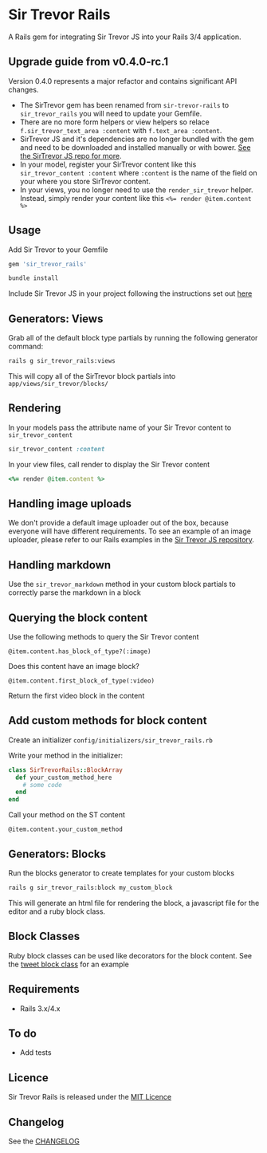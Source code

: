 # Sir Trevor Rails

A Rails gem for integrating Sir Trevor JS into your Rails 3/4 application.

## Upgrade guide from v0.4.0-rc.1

Version 0.4.0 represents a major refactor and contains significant API changes.

* The SirTrevor gem has been renamed from ``sir-trevor-rails`` to ``sir_trevor_rails`` you will need to update your Gemfile.
* There are no more form helpers or view helpers so relace ``f.sir_trevor_text_area :content`` with ``f.text_area :content``.
* SirTrevor JS and it's dependencies are no longer bundled with the gem and need to be downloaded and installed manually or with bower. [See the SirTrevor JS repo for more](https://github.com/madebymany/sir-trevor-js#plain-js).
* In your model, register your SirTrevor content like this ``sir_trevor_content :content`` where ``:content`` is the name of the field on your where you store SirTrevor content.
* In your views, you no longer need to use the ``render_sir_trevor`` helper. Instead, simply render your content like this ``<%= render @item.content %>``

## Usage

Add Sir Trevor to your Gemfile

```ruby
gem 'sir_trevor_rails'
```

```bash
bundle install
```

Include Sir Trevor JS in your project following the instructions set out [here](http://madebymany.github.io/sir-trevor-js/docs.html)

## Generators: Views

Grab all of the default block type partials by running the following generator command:

```bash
rails g sir_trevor_rails:views
```

This will copy all of the SirTrevor block partials into `app/views/sir_trevor/blocks/`

## Rendering

In your models pass the attribute name of your Sir Trevor content to `sir_trevor_content`

```ruby
sir_trevor_content :content
```

In your view files, call render to display the Sir Trevor content

```ruby
<%= render @item.content %>
```

## Handling image uploads

We don't provide a default image uploader out of the box, because everyone will have different requirements. To see an example of an image uploader, please refer to our Rails examples in the [Sir Trevor JS repository](https://github.com/madebymany/sir-trevor-js/tree/master/examples/rails/image-uploader).

## Handling markdown

Use the ``sir_trevor_markdown`` method in your custom block partials to correctly parse the markdown in a block

## Querying the block content

Use the following methods to query the Sir Trevor content

``@item.content.has_block_of_type?(:image)``

Does this content have an image block?

``@item.content.first_block_of_type(:video)``

Return the first video block in the content

## Add custom methods for block content

Create an initializer ``config/initializers/sir_trevor_rails.rb``

Write your method in the initializer:

```ruby
class SirTrevorRails::BlockArray
  def your_custom_method_here
    # some code
  end
end
```

Call your method on the ST content

``@item.content.your_custom_method``

## Generators: Blocks

Run the blocks generator to create templates for your custom blocks

```bash
rails g sir_trevor_rails:block my_custom_block
```

This will generate an html file for rendering the block, a javascript file for the editor and a ruby block class.

## Block Classes

Ruby block classes can be used like decorators for the block content. See the [tweet block class](https://github.com/madebymany/sir-trevor-rails/blob/redesign-gem/lib/sir_trevor_rails/blocks/tweet_block.rb) for an example

## Requirements


- Rails 3.x/4.x

## To do

- Add tests

## Licence

Sir Trevor Rails is released under the [MIT Licence](MIT-LICENSE)

## Changelog

See the [CHANGELOG](CHANGELOG)
